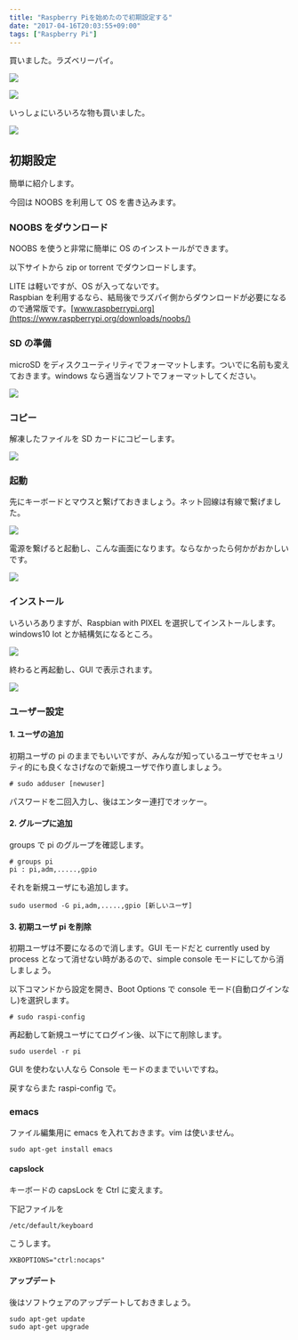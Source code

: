 ```yaml
---
title: "Raspberry Piを始めたので初期設定する"
date: "2017-04-16T20:03:55+09:00"
tags: ["Raspberry Pi"]
---
```


買いました。ラズベリーパイ。

![](20170416194420.jpeg)

![](20170416194421.jpeg)

いっしょにいろいろな物も買いました。

![](20170416194419.jpeg)

## 初期設定

簡単に紹介します。

今回は NOOBS を利用して OS を書き込みます。

### NOOBS をダウンロード

NOOBS を使うと非常に簡単に OS のインストールができます。

以下サイトから zip or torrent でダウンロードします。

LITE は軽いですが、OS が入ってないです。  
Raspbian を利用するなら、結局後でラズパイ側からダウンロードが必要になるので通常版です。[www.raspberrypi.org](https://www.raspberrypi.org/downloads/noobs/)

### SD の準備

microSD をディスクユーティリティでフォーマットします。ついでに名前も変えておきます。windows なら適当なソフトでフォーマットしてください。

![](20170416194415.png)

### コピー

解凍したファイルを SD カードにコピーします。

![](20170416194416.png)

### 起動

先にキーボードとマウスと繋げておきましょう。ネット回線は有線で繋げました。

![](20170416194424.jpeg)

電源を繋げると起動し、こんな画面になります。ならなかったら何かがおかしいです。

![](20170416194425.jpeg)

### インストール

いろいろありますが、Raspbian with PIXEL を選択してインストールします。windows10 Iot とか結構気になるところ。

![](20170416194426.jpeg)

終わると再起動し、GUI で表示されます。

![](20170416194427.jpeg)

### ユーザー設定

#### 1. ユーザの追加

初期ユーザの pi のままでもいいですが、みんなが知っているユーザでセキュリティ的にも良くなさげなので新規ユーザで作り直しましょう。

```
# sudo adduser [newuser]
```

パスワードを二回入力し、後はエンター連打でオッケー。

#### 2. グループに追加

groups で pi のグループを確認します。

```
# groups pi
pi : pi,adm,.....,gpio
```

それを新規ユーザにも追加します。

```
sudo usermod -G pi,adm,.....,gpio [新しいユーザ]
```

#### 3. 初期ユーザ pi を削除

初期ユーザは不要になるので消します。GUI モードだと currently used by process となって消せない時があるので、simple console モードにしてから消しましょう。

以下コマンドから設定を開き、Boot Options で console モード(自動ログインなし)を選択します。

```
# sudo raspi-config
```

再起動して新規ユーザにてログイン後、以下にて削除します。

```
sudo userdel -r pi
```

GUI を使わない人なら Console モードのままでいいですね。

戻すならまた raspi-config で。

### emacs

ファイル編集用に emacs を入れておきます。vim は使いません。

```
sudo apt-get install emacs
```

#### capslock

キーボードの capsLock を Ctrl に変えます。

下記ファイルを

```
/etc/default/keyboard
```

こうします。

```
XKBOPTIONS="ctrl:nocaps"
```

#### アップデート

後はソフトウェアのアップデートしておきましょう。

```
sudo apt-get update
sudo apt-get upgrade
```
